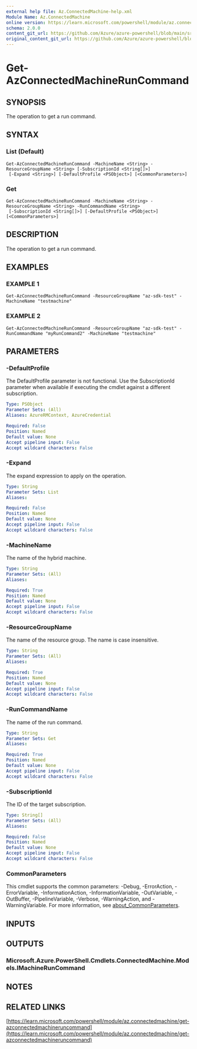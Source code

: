 ```yaml
---
external help file: Az.ConnectedMachine-help.xml
Module Name: Az.ConnectedMachine
online version: https://learn.microsoft.com/powershell/module/az.connectedmachine/get-azconnectedmachineruncommand
schema: 2.0.0
content_git_url: https://github.com/Azure/azure-powershell/blob/main/src/ConnectedMachine/ConnectedMachine/help/Get-AzConnectedMachineRunCommand.md
original_content_git_url: https://github.com/Azure/azure-powershell/blob/main/src/ConnectedMachine/ConnectedMachine/help/Get-AzConnectedMachineRunCommand.md
---
```


# Get-AzConnectedMachineRunCommand

## SYNOPSIS
The operation to get a run command.

## SYNTAX

### List (Default)
```
Get-AzConnectedMachineRunCommand -MachineName <String> -ResourceGroupName <String> [-SubscriptionId <String[]>]
 [-Expand <String>] [-DefaultProfile <PSObject>] [<CommonParameters>]
```

### Get
```
Get-AzConnectedMachineRunCommand -MachineName <String> -ResourceGroupName <String> -RunCommandName <String>
 [-SubscriptionId <String[]>] [-DefaultProfile <PSObject>] [<CommonParameters>]
```

## DESCRIPTION
The operation to get a run command.

## EXAMPLES

### EXAMPLE 1
```
Get-AzConnectedMachineRunCommand -ResourceGroupName "az-sdk-test" -MachineName "testmachine"
```

### EXAMPLE 2
```
Get-AzConnectedMachineRunCommand -ResourceGroupName "az-sdk-test" -RunCommandName "myRunCommand2" -MachineName "testmachine"
```

## PARAMETERS

### -DefaultProfile
The DefaultProfile parameter is not functional.
Use the SubscriptionId parameter when available if executing the cmdlet against a different subscription.

```yaml
Type: PSObject
Parameter Sets: (All)
Aliases: AzureRMContext, AzureCredential

Required: False
Position: Named
Default value: None
Accept pipeline input: False
Accept wildcard characters: False
```

### -Expand
The expand expression to apply on the operation.

```yaml
Type: String
Parameter Sets: List
Aliases:

Required: False
Position: Named
Default value: None
Accept pipeline input: False
Accept wildcard characters: False
```

### -MachineName
The name of the hybrid machine.

```yaml
Type: String
Parameter Sets: (All)
Aliases:

Required: True
Position: Named
Default value: None
Accept pipeline input: False
Accept wildcard characters: False
```

### -ResourceGroupName
The name of the resource group.
The name is case insensitive.

```yaml
Type: String
Parameter Sets: (All)
Aliases:

Required: True
Position: Named
Default value: None
Accept pipeline input: False
Accept wildcard characters: False
```

### -RunCommandName
The name of the run command.

```yaml
Type: String
Parameter Sets: Get
Aliases:

Required: True
Position: Named
Default value: None
Accept pipeline input: False
Accept wildcard characters: False
```

### -SubscriptionId
The ID of the target subscription.

```yaml
Type: String[]
Parameter Sets: (All)
Aliases:

Required: False
Position: Named
Default value: None
Accept pipeline input: False
Accept wildcard characters: False
```

### CommonParameters
This cmdlet supports the common parameters: -Debug, -ErrorAction, -ErrorVariable, -InformationAction, -InformationVariable, -OutVariable, -OutBuffer, -PipelineVariable, -Verbose, -WarningAction, and -WarningVariable. For more information, see [about_CommonParameters](http://go.microsoft.com/fwlink/?LinkID=113216).

## INPUTS

## OUTPUTS

### Microsoft.Azure.PowerShell.Cmdlets.ConnectedMachine.Models.IMachineRunCommand
## NOTES

## RELATED LINKS

[https://learn.microsoft.com/powershell/module/az.connectedmachine/get-azconnectedmachineruncommand](https://learn.microsoft.com/powershell/module/az.connectedmachine/get-azconnectedmachineruncommand)

